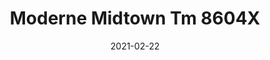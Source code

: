 ---
tags: 
  - "To Market"
  - "Loose Lay LVT"
  - "Acoustx"
title: "Moderne Midtown Tm 8604X"
designer: "To Market"
image_primary: "img/8604%20FLOOR%20copy.jpg"
href: "https://www.tomkt.com/front-row-ballet"
description: "Size%3A%207.08%22%20X%2047.24%22%A0/%20Wear%20layer%3A%20.5mm%20%2820mil%29%20/%20Edge%3A%20Square%20/%20Thickness%3A%205.0mm%20%3D%A04.0mm%20Vinyl%20Top%20+%201.0mm%20AcoustX%20Sound%20Absorbing%20Backing%20/%20Sq.ft/Ctn%3A%2023.25%A0/%20Installation%3A%20Glue%20Down"
category: "loose-lay-lvt-acoustx"
subtitle: ""
manufacturer: "ToMarket"
slug: "/manufacturers/tomarket/loose-lay-lvt-acoustx/to-market-moderne-midtown-tm-8604-x"
date: "2021-02-22"
---